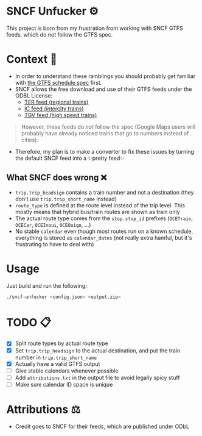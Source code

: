 # SNCF Unfucker ⚙

This project is born from my frustration from working with SNCF GTFS feeds, which do not follow the GTFS spec.

# Context 🚈
- In order to understand these ramblings you should probably get familiar with [the GTFS schedule spec](https://gtfs.org/schedule/reference/) first.
- SNCF allows the free download and use of their GTFS feeds under the ODBL License:
    - [TER feed (regional trains)](https://data.sncf.com/explore/dataset/sncf-ter-gtfs/information/)
    - [IC feed (intercity trains)](https://data.sncf.com/explore/dataset/sncf-intercites-gtfs/information/)
    - [TGV feed (high speed trains)](https://data.sncf.com/explore/dataset/horaires-des-train-voyages-tgvinouiouigo/information/)

> However, these feeds do *not* follow the spec (Google Maps users will probably have already noticed trains that go to numbers instead of cities).

- Therefore, my plan is to make a converter to fix these issues by turning the default SNCF feed into a ✨pretty feed✨

## What SNCF does wrong ❌ 
- `trip.trip_headsign` contains a train number and not a destination (they don't use `trip.trip_short_name` instead)
- `route_type` is defined at the route level instead of the trip level. This mostly means that hybrid bus/train routes are shown as train only
- The actual route type comes from the `stop.stop_id` prefixes (`OCETrain`, `OCECar`, `OCEInoui`, `OCEOuigo`, ...)
- No stable `calendar` even though most routes run on a known schedule, everything is stored as `calendar_dates` (not really extra hamful, but it's frustrating to have to deal with)

# Usage
Just build and run the following: 
```bash
./sncf-unfucker <config.json> <output.zip>
```

# TODO 📋
- [X] Split route types by actual route type
- [X] Set `trip.trip_headsign` to the actual destination, and put the train number in `trip.trip_short_name`
- [X] Actually have a valid GTFS output
- [ ] Give stable calendars whenever possible
- [ ] Add `attributions.txt` in the output file to avoid legally spicy stuff
- [ ] Make sure calendar ID space is unique

# Attributions ⚖
- Credit goes to SNCF for their feeds, which are published under ODbL

